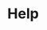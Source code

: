 ---
title: Help
deprecated: false
hidden: false
metadata:
  robots: index
next:
  pages:
    - slug: checking-ip
      title: Connecting to Z-Bot
      type: basic
    - slug: flashing-z-bot
      title: Flashing Z-Bot
      type: basic
    - slug: application-development
      title: Programming
      type: basic
---